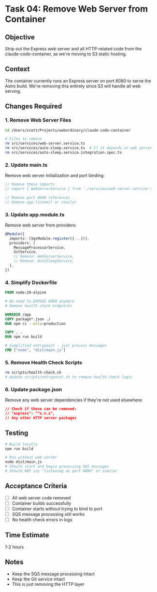 # Task 04: Remove Web Server from Container

## Objective
Strip out the Express web server and all HTTP-related code from the claude-code-container, as we're moving to S3 static hosting.

## Context
The container currently runs an Express server on port 8080 to serve the Astro build. We're removing this entirely since S3 will handle all web serving.

## Changes Required

### 1. Remove Web Server Files
```bash
cd /Users/scott/Projects/webordinary/claude-code-container

# Files to remove
rm src/services/web-server.service.ts
rm src/services/auto-sleep.service.ts  # If it depends on web server
rm src/services/auto-sleep.service.integration.spec.ts
```

### 2. Update main.ts
Remove web server initialization and port binding:
```typescript
// Remove these imports
// import { WebServerService } from './services/web-server.service';

// Remove port 8080 references
// Remove app.listen() or similar
```

### 3. Update app.module.ts
Remove web server from providers:
```typescript
@Module({
  imports: [SqsModule.register({...})],
  providers: [
    MessageProcessorService,
    GitService,
    // Remove: WebServerService,
    // Remove: AutoSleepService,
  ],
})
```

### 4. Simplify Dockerfile
```dockerfile
FROM node:20-alpine

# No need to EXPOSE 8080 anymore
# Remove health check endpoints

WORKDIR /app
COPY package*.json ./
RUN npm ci --only=production

COPY . .
RUN npm run build

# Simplified entrypoint - just process messages
CMD ["node", "dist/main.js"]
```

### 5. Remove Health Check Scripts
```bash
rm scripts/health-check.sh
# Update scripts/entrypoint.sh to remove health check logic
```

### 6. Update package.json
Remove any web server dependencies if they're not used elsewhere:
```json
// Check if these can be removed:
// "express": "^x.x.x",
// Any other HTTP server packages
```

## Testing
```bash
# Build locally
npm run build

# Run without web server
node dist/main.js
# Should start and begin processing SQS messages
# Should NOT say "listening on port 8080" or similar
```

## Acceptance Criteria
- [ ] All web server code removed
- [ ] Container builds successfully
- [ ] Container starts without trying to bind to port
- [ ] SQS message processing still works
- [ ] No health check errors in logs

## Time Estimate
1-2 hours

## Notes
- Keep the SQS message processing intact
- Keep the Git service intact
- This is just removing the HTTP layer